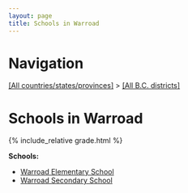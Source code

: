 ```yaml
---
layout: page
title: Schools in Warroad
---
```

# Navigation

[[All countries/states/provinces]](../..) > [[All B.C. districts]](..)

# Schools in Warroad

{% include_relative grade.html %}

**Schools:**

- [Warroad Elementary School](Warroad_Elementary_School.md)
- [Warroad Secondary School](Warroad_Secondary_School.md)
